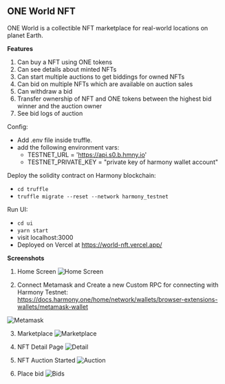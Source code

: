## ONE World NFT
ONE World is a collectible NFT marketplace for real-world locations on planet Earth.

**Features**
1. Can buy a NFT using ONE tokens
2. Can see details about minted NFTs
3. Can start multiple auctions to get biddings for owned NFTs
4. Can bid on multiple NFTs which are available on auction sales
5. Can withdraw a bid
6. Transfer ownership of NFT and ONE tokens between the highest bid winner and the auction owner
7. See bid logs of auction

Config:
* Add .env file inside truffle.
* add the following environment vars:
  * TESTNET_URL = 'https://api.s0.b.hmny.io'
  * TESTNET_PRIVATE_KEY = "private key of harmony wallet account"

Deploy the solidity contract on Harmony blockchain:
* `cd truffle`
* `truffle migrate --reset --network harmony_testnet`

Run UI:
* `cd ui`
* `yarn start`
* visit localhost:3000
* Deployed on Vercel at https://world-nft.vercel.app/

**Screenshots**

1. Home Screen
![Home Screen](https://github.com/swapp1990/WorldNFT/blob/master/screenshot/nft1.JPG?raw=true)

2. Connect Metamask and Create a new Custom RPC for connecting with Harmony Testnet:
https://docs.harmony.one/home/network/wallets/browser-extensions-wallets/metamask-wallet

![Metamask](https://github.com/swapp1990/WorldNFT/blob/master/screenshot/nft2.JPG?raw=true)

3. Marketplace
![Marketplace](https://github.com/swapp1990/WorldNFT/blob/master/screenshot/nft3.JPG?raw=true)

4. NFT Detail Page
![Detail](https://github.com/swapp1990/WorldNFT/blob/master/screenshot/nft4.JPG?raw=true)

5. NFT Auction Started
![Auction](https://github.com/swapp1990/WorldNFT/blob/master/screenshot/nft5.JPG?raw=true)

6. Place bid
![Bids](https://github.com/swapp1990/WorldNFT/blob/master/screenshot/nft6.JPG?raw=true)


